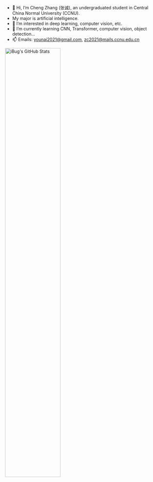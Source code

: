 



- 👋 Hi, I’m Cheng Zhang (张诚), an undergraduated student in Central China Normal University (CCNU).  
- My major is artificial intelligence.  
- 👀 I’m interested in deep learning, computer vision, etc.  
- 🌱 I’m currently learning CNN, Transformer, computer vision, object detection...  
- 📫 Emails: younai2021@gmail.com, zc2021@mails.ccnu.edu.cn


<a href="https://github.com/zc2023">
<img
  src="https://github-readme-stats.vercel.app/api?username=zc2023&count_private=true&show_icons=true&icon_color=f3437a&bg_color=30,f2ffe6,e6ffff"
  title="iBug&#039;s GitHub Stats"
  align="central"
  width="60%"
/>
</a>
